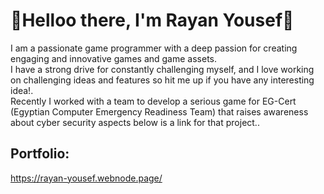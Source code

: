   

# 👋Helloo there, I'm Rayan Yousef👋

 I am a passionate game programmer with a deep passion for creating engaging and innovative games and game assets.<br/>
 I have a strong drive for constantly challenging myself, and I love working on challenging ideas and features so hit me up if you have any interesting idea!.<br/>
 Recently I worked with a team to develop a serious game for EG-Cert (Egyptian Computer Emergency Readiness Team) that raises awareness about cyber security aspects below is a link for that project..<br/>

## Portfolio:
https://rayan-yousef.webnode.page/

